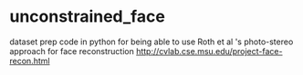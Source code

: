 # unconstrained_face
dataset prep code in python for being able to use Roth et al 's photo-stereo approach for face reconstruction
http://cvlab.cse.msu.edu/project-face-recon.html
